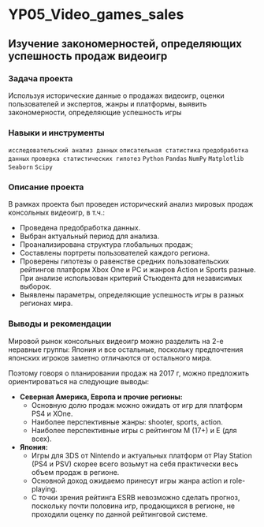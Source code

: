 # YP05_Video_games_sales

## Изучение закономерностей, определяющих успешность продаж видеоигр

### Задача проекта

Используя исторические данные о продажах видеоигр, оценки пользователей и экспертов, жанры и платформы, выявить закономерности, определяющие успешность игры

### Навыки и инструменты

`исследовательский анализ данных` `описательная статистика` `предобработка данных` `проверка статистических гипотез` `Python` `Pandas` `NumPy` `Matplotlib` `Seaborn` `Scipy`

### Описание проекта

В рамках проекта был проведен исторический анализ мировых продаж консольных видеоигр, в т.ч.:
- Проведена предобработка данных.
- Выбран актуальный период для анализа.
- Проанализирована структура глобальных продаж;
- Составлены портреты пользователей каждого региона.
- Проверены гипотезы о равенстве средних пользовательских рейтингов платформ Xbox One и PC и жанров Action и Sports разные. При анализе использован критерий Стьюдента для независимых выборок.
- Выявлены параметры, определяющие успешность игры в разных регионах мира. 

### Выводы и рекомендации

Мировой рынок консольных видеоигр можно разделить на 2-е неравные группы: Япония и все остальные, поскольку предпочтения японских игроков заметно отличаются от остального мира.    

Поэтому говоря о планировании продаж на 2017 г, можно предложить ориентироваться на следующие выводы:
- **Северная Америка, Европа и прочие регионы:** 
  - Основную долю продаж можно ожидать от игр для платформ PS4 и XOne.
  - Наиболее перспективные жанры: shooter, sports, action.
  - Наиболее перспективные игры с рейтингом М (17+) и Е (для всех).
- **Япония:**
  - Игры для 3DS от Nintendo и актуальных платформ от Play Station (PS4 и PSV) скорее всего возьмут на себя практически весь объем продаж в регионе.
  - Основной доход ожидаемо принесут игры жанра action и role-playing.
  - С точки зрения рейтинга ESRB невозможно сделать прогноз, поскольку почти половина игр, продающихся в регионе, не проходили оценку по данной рейтинговой системе.
